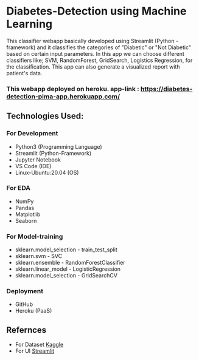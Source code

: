 # **Diabetes-Detection using Machine Learning**


This classifier webapp basically developed using Streamlit (Python - framework) and it classifies the categories of "Diabetic" or "Not Diabetic"  based on certain input parameters. In this app we can choose different classifiers like; SVM, RandomForest, GridSearch, Logistics Regression, for the classification. This app can also generate a visualized report with patient's data.

### This webapp deployed on heroku. app-link : https://diabetes-detection-pima-app.herokuapp.com/

## **Technologies Used:**

### For Development
* Python3 (Programming Language)
* Streamlit (Python-Framework)
* Jupyter Notebook
* VS Code (IDE)
* Linux-Ubuntu:20.04 (OS)

### For EDA
* NumPy
* Pandas
* Matplotlib
* Seaborn

### For Model-training
* sklearn.model_selection - train_test_split
* sklearn.svm - SVC
* sklearn.ensemble - RandomForestClassifier
* sklearn.linear_model - LogisticRegression
* sklearn.model_selection - GridSearchCV

### Deployment
* GitHub
* Heroku (PaaS)

## Refernces
* For Dataset [Kaggle](https://www.kaggle.com/uciml/pima-indians-diabetes-database)
* For UI [Streamlit](https://streamlit.io/)
